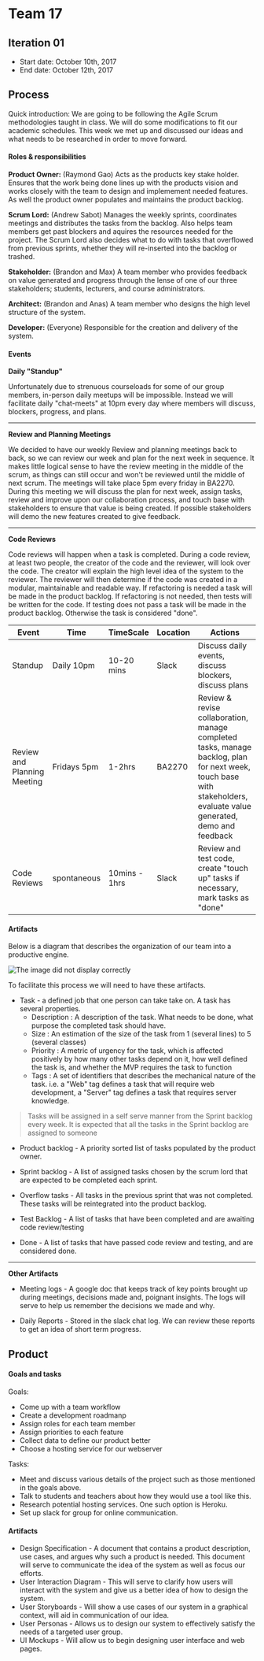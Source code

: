 # Team 17

 

## Iteration 01

 * Start date: October 10th, 2017
 * End date: October 12th, 2017

## Process

Quick introduction: We are going to be following the Agile Scrum methodologies taught in class. We will do some modifications to fit our academic schedules. This week we met up and discussed our ideas and what needs to be researched in order to move forward.

#### Roles & responsibilities

**Product Owner:** (Raymond Gao) Acts as the products key stake holder. Ensures that the work being done lines up with the products vision and works closely with the team to design and implemement needed features. As well the product owner populates and maintains the product backlog.

**Scrum Lord:** (Andrew Sabot) Manages the weekly sprints, coordinates meetings and distributes the tasks from the backlog. Also helps team members get past blockers and aquires the resources needed for the project. The Scrum Lord also decides what to do with tasks that overflowed from previous sprints, whether they will re-inserted into the backlog or trashed.

**Stakeholder:** (Brandon and Max) A team member who provides feedback on value generated and progress through the lense of one of our three stakeholders; students, lecturers, and course administrators.

**Architect:** (Brandon and Anas) A team member who designs the high level structure of the system.

**Developer:** (Everyone) Responsible for the creation and delivery of the system.

#### Events

**Daily "Standup"**

Unfortunately due to strenuous courseloads for some of our group members, in-person daily meetups will be impossible. Instead we will facilitate daily "chat-meets" at 10pm every day where members will discuss, blockers, progress, and plans.

---
**Review and Planning Meetings**

We decided to have our weekly Review and planning meetings back to back, so we can review our week and plan for the next week in sequence. It makes little logical sense to have the review meeting in the middle of the scrum, as things can still occur and won't be reviewed until the middle of next scrum. The meetings will take place 5pm every friday in BA2270. During this meeting we will discuss the plan for next week, assign tasks, review and improve upon our collaboration process, and touch base with stakeholders to ensure that value is being created. If possible stakeholders will demo the new features created to give feedback.

---
**Code Reviews**

Code reviews will happen when a task is completed. During a code review, at least two people, the creator of the code and the reviewer, will look over the code. The creator will explain the high level idea of the system to the reviewer. The reviewer will then determine if the code was created in a modular, maintainable and readable way. If refactoring is needed a task will be made in the product backlog. If refactoring is not needed, then tests will be written for the code. If testing does not pass a task will be made in the product backlog. Otherwise the task is considered "done".

| Event | Time | TimeScale | Location | Actions |
| ----- | ---- | --------- | -------- | ------- |
| Standup| Daily 10pm | 10-20 mins | Slack | Discuss daily events, discuss blockers, discuss plans |
| Review and Planning Meeting | Fridays 5pm | 1-2hrs | BA2270 | Review & revise collaboration, manage completed tasks, manage backlog, plan for next week, touch base with stakeholders, evaluate value generated, demo and feedback |
| Code Reviews | spontaneous | 10mins - 1hrs | Slack | Review and test code, create "touch up" tasks if necessary, mark tasks as "done"|

#### Artifacts

Below is a diagram that describes the organization of our team into a productive engine.

![The image did not display correctly](https://raw.githubusercontent.com/csc301-fall-2017/project-team-17/master/images/Workflow.png "Why are you hovering here. Go hover somewhere else.")

To facilitate this process we will need to have these artifacts.

 * Task - a defined job that one person can take take on. A task has several properties.
 	* Description : A description of the task. What needs to be done, what purpose the completed task should have.
	* Size : An estimation of the size of the task from 1 (several lines) to 5 (several classes)
	* Priority : A metric of urgency for the task, which is affected positively by how many other tasks depend on it, how well defined the task is, and whether the MVP requires the task to function
	* Tags : A set of identifiers that describes the mechanical nature of the task. i.e. a "Web" tag defines a task that will require web development, a "Server" tag defines a task that requires server knowledge.
	
> Tasks will be assigned in a self serve manner from the Sprint backlog every week. It is expected that all the tasks in the Sprint backlog are assigned to someone
	
 * Product backlog - A priority sorted list of tasks populated by the product owner.
 
 * Sprint backlog - A list of assigned tasks chosen by the scrum lord that are expected to be completed each sprint.
 
 * Overflow tasks - All tasks in the previous sprint that was not completed. These tasks will be reintegrated into the product backlog.
 
 * Test Backlog - A list of tasks that have been completed and are awaiting code review/testing
 
 * Done - A list of tasks that have passed code review and testing, and are considered done.

--- 

**Other Artifacts**

* Meeting logs - A google doc that keeps track of key points brought up during meetings, decisions made and, poignant insights. The logs will serve to help us remember the decisions we made and why.

* Daily Reports - Stored in the slack chat log. We can review these reports to get an idea of short term progress.

## Product

#### Goals and tasks

Goals:
* Come up with a team workflow
* Create a development roadmanp
* Assign roles for each team member
* Assign priorities to each feature
* Collect data to define our product better
* Choose a hosting service for our webserver

Tasks:
 * Meet and discuss various details of the project such as those mentioned in the goals above.
 * Talk to students and teachers about how they would use a tool like this.
 * Research potential hosting services. One such option is Heroku.
 * Set up slack for group for online communication.

#### Artifacts

* Design Specification - A document that contains a product description, use cases, and argues why such a product is needed. This document will serve to communicate the idea of the system as well as focus our efforts.
* User Interaction Diagram - This will serve to clarify how users will interact with the system and give us a better idea of how to design the system.
* User Storyboards - Will show a use cases of our system in a graphical context, will aid in communication of our idea.
* User Personas - Allows us to design our system to effectively satisfy the needs of a targeted user group.
* UI Mockups - Will allow us to begin designing user interface and web pages.
